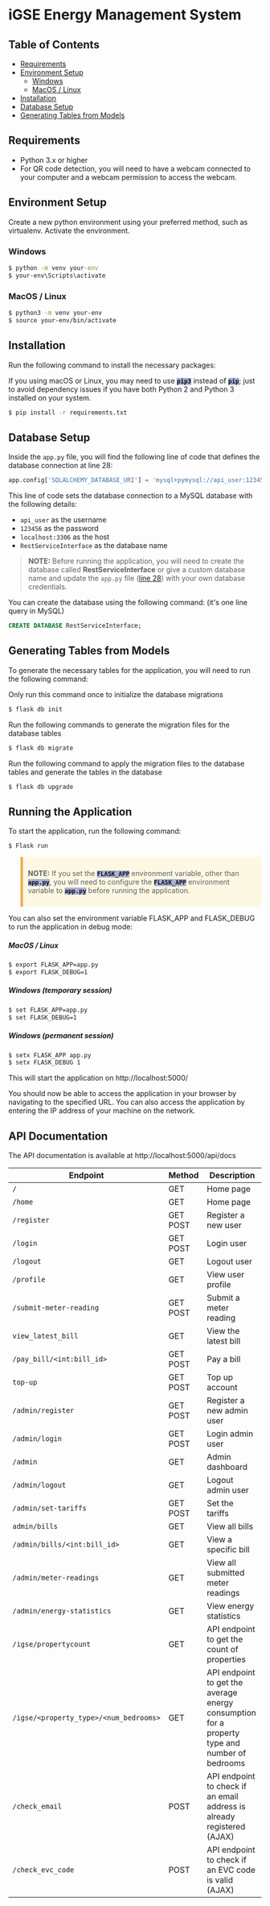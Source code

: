 # iGSE Energy Management System

## Table of Contents
- [Requirements](#requirements)
- [Environment Setup](#environment-setup)
  - [Windows](#windows)
  - [MacOS / Linux](#macos-/-linux)
- [Installation](#installation)
- [Database Setup](#database-setup)
- [Generating Tables from Models](#generating-tables-from-models)

## Requirements
- Python 3.x or higher
- For QR code detection, you will need to have a webcam connected to your computer and a webcam permission to access the webcam.



## Environment Setup
Create a new python environment using your preferred method, such as virtualenv.
Activate the environment.

### Windows
```cmd
$ python -m venv your-env
$ your-env\Scripts\activate
```

### MacOS / Linux
```bash
$ python3 -m venv your-env
$ source your-env/bin/activate
```

## Installation
Run the following command to install the necessary packages:
<caption style="text-style: italic; text-align: center; font-size: 11px;">
If you using macOS or Linux, you may need to use <code style="color:#0f0f14; background-color:a9b1d6; font-weight:bold">pip3</code> instead of <code style="color:#0f0f14; background-color:a9b1d6; font-weight:bold">pip</code>; just to avoid dependency issues if you have both Python 2 and Python 3 installed on your system.
</caption>

```bash
$ pip install -r requirements.txt
```


## Database Setup
Inside the `app.py` file, you will find the following line of code that defines the database connection at line 28:
```python
app.config['SQLALCHEMY_DATABASE_URI'] = 'mysql+pymysql://api_user:123456@localhost:3306/RestServiceInterface'
```
This line of code sets the database connection to a MySQL database with the following details:

- `api_user` as the username
- `123456` as the password
- `localhost:3306` as the host
- `RestServiceInterface` as the database name

><strong>NOTE:</strong> Before running the application, you will need to create the database called <b>RestServiceInterface</b> or give a custom database name and update the `app.py` file ([line 28](https://github.com/Esh07/energy-backend-api/blob/main/iGES_Open_Data_REST_API/app.py#LL28C1-L28C1)) with your own database credentials.

<caption style="text-align: center;">You can create the database using the following command: (it's one line query in MySQL)</caption>

```sql
CREATE DATABASE RestServiceInterface;
```
## Generating Tables from Models
To generate the necessary tables for the application, you will need to run the following command:

<caption style="text-align: center;">Only run this command once to initialize the database migrations</caption>

```bash
$ flask db init 
```


<caption style="text-align: center;">Run the following commands to generate the migration files for the database tables</caption>

```bash
$ flask db migrate
```

<caption style="text-align: center;">Run the following command to apply the migration files to the database tables and generate the tables in the database</caption>

```bash
$ flask db upgrade
```

## Running the Application

To start the application, run the following command:
```bash
$ Flask run
```
<blockquote style="border-left: 5px solid #f0ad4e; background-color: #fcf8e3; padding: 10px;">
  <p><strong>NOTE:</strong> If you set the <code style="color:#0f0f14; background-color:a9b1d6; font-weight:bold">FLASK_APP</code> environment variable, other than <code style="color:#0f0f14; background-color:a9b1d6; font-weight:bold">app.py</code>, you will need to configure the <code style="color:#0f0f14; background-color:a9b1d6; font-weight:bold">FLASK_APP</code> environment variable to <code style="color:#0f0f14; background-color:a9b1d6; font-weight:bold">app.py</code> before running the application.</p>
</blockquote>

You can also set the environment variable FLASK_APP and FLASK_DEBUG to run the application in debug mode:

<h5>MacOS / Linux </h5>

```bash
$ export FLASK_APP=app.py
$ export FLASK_DEBUG=1
``` 

<h5>Windows (temporary session)</h5>

```cmd
$ set FLASK_APP=app.py
$ set FLASK_DEBUG=1
```

<h5>Windows (permanent session)</h5>

```cmd
$ setx FLASK_APP app.py
$ setx FLASK_DEBUG 1
```
This will start the application on http://localhost:5000/

You should now be able to access the application in your browser by navigating to the specified URL. You can also access the application by entering the IP address of your machine on the network.


## API Documentation
The API documentation is available at http://localhost:5000/api/docs

| Endpoint | Method | Description |
| --- | --- | --- |
| `/` | GET | Home page |
| `/home` | GET | Home page |
| `/register` | GET POST | Register a new user |
| `/login` | GET POST | Login user |
| `/logout` | GET | Logout user |
| `/profile` | GET | View user profile |
| `/submit-meter-reading` | GET POST | Submit a meter reading |
| `view_latest_bill` | GET | View the latest bill |
| `/pay_bill/<int:bill_id>` | GET POST | Pay a bill |
| `top-up` | GET POST | Top up account |
| `/admin/register` | GET POST | Register a new admin user |
| `/admin/login` | GET POST | Login admin user |
| `/admin` | GET | Admin dashboard |
| `/admin/logout` | GET | Logout admin user |
| `/admin/set-tariffs` | GET POST | Set the tariffs |
| `admin/bills` | GET | View all bills |
| `/admin/bills/<int:bill_id>` | GET | View a specific bill |
| `/admin/meter-readings` | GET | View all submitted meter readings |
| `/admin/energy-statistics` | GET | View energy statistics |
| `/igse/propertycount` | GET | API endpoint to get the count of properties |
| `/igse/<property_type>/<num_bedrooms>` | GET | API endpoint to get the average energy consumption for a property type and number of bedrooms |
| `/check_email` | POST | API endpoint to check if an email address is already registered (AJAX) |
| `/check_evc_code` | POST | API endpoint to check if an EVC code is valid (AJAX) |
